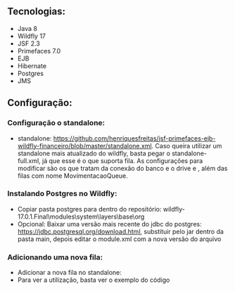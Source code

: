 ## Tecnologias:
- Java 8
- Wildfly 17
- JSF 2.3
- Primefaces 7.0
- EJB
- Hibernate
- Postgres
- JMS

## Configuração:

### Configuração o standalone:
- standalone: https://github.com/henriquesfreitas/jsf-primefaces-ejb-wildfly-financeiro/blob/master/standalone.xml. Caso queira utilizar um standalone mais atualizado do wildfly, basta pegar o standalone-full.xml, já que esse é o que suporta fila. As configurações para modificar são os que tratam da conexão do banco e o drive <datasource jndi-name="java:jboss/financeiroDS"> e <drivers>, além das filas com nome MovimentacaoQueue.

### Instalando Postgres no Wildfly:
- Copiar pasta postgres para dentro do repositório: wildfly-17.0.1.Final\modules\system\layers\base\org
- Opcional: Baixar uma versão mais recente do jdbc do postgres: https://jdbc.postgresql.org/download.html, substituir pelo jar dentro da pasta main, depois editar o module.xml com a nova versão do arquivo

### Adicionando uma nova fila:
- Adicionar a nova fila no standalone:
	<queue name="MovimentacaoQueue"
		address="java:/jms/queue/MovimentacaoQueue" durable="true" />
	<jms-queue name="MovimentacaoQueue"
		entries="java:/jms/queue/MovimentacaoQueue" />
- Para ver a utilização, basta ver o exemplo do código
